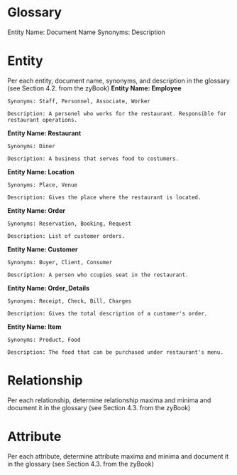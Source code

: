 # Glossary

Entity Name:
Document Name
Synonyms:
Description

# Entity
Per each entity, document name, synonyms, and description in the glossary (see Section 4.2. from the zyBook)
**Entity Name: Employee**
    
    Synonyms: Staff, Personnel, Associate, Worker
    
    Description: A personel who works for the restaurant. Responsible for restaurant operations.
    
**Entity Name: Restaurant**
    
    Synonyms: Diner
    
    Description: A business that serves food to costumers.
 
**Entity Name: Location**
    
    Synonyms: Place, Venue
    
    Description: Gives the place where the restaurant is located.
    
**Entity Name: Order**

    Synonyms: Reservation, Booking, Request
    
    Description: List of customer orders.
    
**Entity Name: Customer**

    Synonyms: Buyer, Client, Consumer
    
    Description: A person who ccupies seat in the restaurant.
    
**Entity Name: Order_Details**

    Synonyms: Receipt, Check, Bill, Charges
    
    Description: Gives the total description of a customer's order.
    
**Entity Name: Item**

    Synonyms: Product, Food
    
    Description: The food that can be purchased under restaurant's menu.

# Relationship
Per each relationship, determine relationship maxima and minima and document it in the glossary (see Section 4.3. from the zyBook)

# Attribute
Per each attribute, determine attribute maxima and minima and document it in the glossary (see Section 4.3. from the zyBook)

